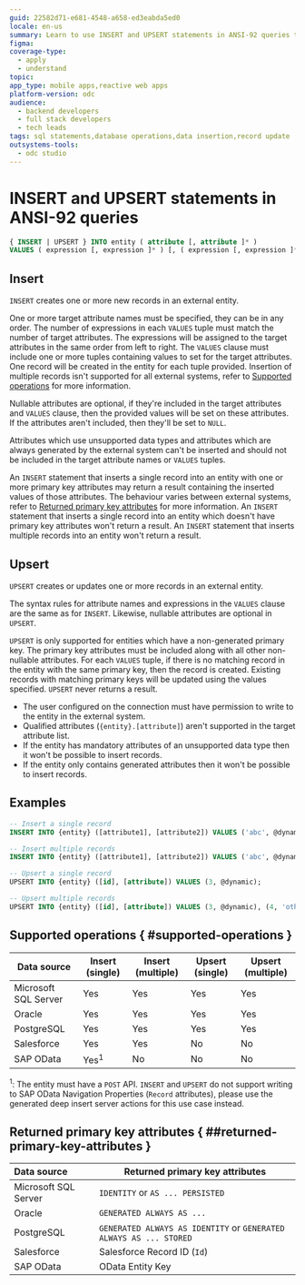 ```yaml
---
guid: 22582d71-e681-4548-a658-ed3eabda5ed0
locale: en-us
summary: Learn to use INSERT and UPSERT statements in ANSI-92 queries to create or update records on external entities from OutSystems Developer Cloud (ODC).
figma: 
coverage-type:
  - apply
  - understand
topic:
app_type: mobile apps,reactive web apps
platform-version: odc
audience:
  - backend developers
  - full stack developers
  - tech leads
tags: sql statements,database operations,data insertion,record update
outsystems-tools:
  - odc studio
---
```


# INSERT and UPSERT statements in ANSI-92 queries

```sql
{ INSERT | UPSERT } INTO entity ( attribute [, attribute ]* )
VALUES ( expression [, expression ]* ) [, ( expression [, expression ]* ) ]*
```

## Insert

`INSERT` creates one or more new records in an external entity.

One or more target attribute names must be specified, they can be in any order. The number of expressions in each `VALUES` tuple must match the number of target attributes. The expressions will be assigned to the target attributes in the same order from left to right.
The `VALUES` clause must include one or more tuples containing values to set for the target attributes. One record will be created in the entity for each tuple provided. Insertion of multiple records isn't supported for all external systems, refer to [Supported operations](#supported-operations) for more information.

Nullable attributes are optional, if they're included in the target attributes and `VALUES` clause, then the provided values will be set on these attributes. If the attributes aren't included, then they'll be set to `NULL`.


Attributes which use unsupported data types and attributes which are always generated by the external system can't be inserted and should not be included in the target attribute names or `VALUES` tuples.


An `INSERT` statement that inserts a single record into an entity with one or more primary key attributes may return a result containing the inserted values of those attributes. The behaviour varies between external systems, refer to [Returned primary key attributes](#returned-primary-key-attributes) for more information.
An `INSERT` statement that inserts a single record into an entity which doesn't have primary key attributes won't return a result.
An `INSERT` statement that inserts multiple records into an entity won't return a result.

## Upsert

`UPSERT` creates or updates one or more records in an external entity.

The syntax rules for attribute names and expressions in the `VALUES` clause are the same as for `INSERT`. Likewise, nullable attributes are optional in `UPSERT`.

`UPSERT` is only supported for entities which have a non-generated primary key. The primary key attributes must be included along with all other non-nullable attributes. For each `VALUES` tuple, if there is no matching record in the entity with the same primary key, then the record is created. Existing records with matching primary keys will be updated using the values specified.
`UPSERT` never returns a result.

<div class="info" markdown="1">

* The user configured on the connection must have permission to write to the entity in the external system.
* Qualified attributes (`{entity}.[attribute]`) aren't supported in the target attribute list.
* If the entity has mandatory attributes of an unsupported data type then it won't be possible to insert records.
* If the entity only contains generated attributes then it won't be possible to insert records.

</div>

## Examples

```sql
-- Insert a single record
INSERT INTO {entity} ([attribute1], [attribute2]) VALUES ('abc', @dynamic);

-- Insert multiple records
INSERT INTO {entity} ([attribute1], [attribute2]) VALUES ('abc', @dynamic), ('def', 'other');

-- Upsert a single record
UPSERT INTO {entity} ([id], [attribute]) VALUES (3, @dynamic);

-- Upsert multiple records
UPSERT INTO {entity} ([id], [attribute]) VALUES (3, @dynamic), (4, 'other');
```

## Supported operations { #supported-operations }

| Data source          | Insert (single) | Insert (multiple) | Upsert (single) | Upsert (multiple) |
|----------------------|-----------------|-------------------|-----------------|-------------------|
| Microsoft SQL Server | Yes             | Yes               | Yes             | Yes               |
| Oracle               | Yes             | Yes               | Yes             | Yes               |
| PostgreSQL           | Yes             | Yes               | Yes             | Yes               |
| Salesforce           | Yes             | Yes               | No              | No                |
| SAP OData            | Yes<sup>1</sup> | No                | No              | No                |

<sup>1</sup>: The entity must have a `POST` API. `INSERT` and `UPSERT` do not support writing to SAP OData Navigation Properties (`Record` attributes), please use the generated deep insert server actions for this use case instead.

## Returned primary key attributes { ##returned-primary-key-attributes }

| Data source          | Returned primary key attributes                                    |
|:---------------------|--------------------------------------------------------------------|
| Microsoft SQL Server | `IDENTITY` or `AS ... PERSISTED`                                   |
| Oracle               | `GENERATED ALWAYS AS ...`                                          |
| PostgreSQL           | `GENERATED ALWAYS AS IDENTITY` or `GENERATED ALWAYS AS ... STORED` |
| Salesforce           | Salesforce Record ID (`Id`)                                        |
| SAP OData            | OData Entity Key                                                   |
